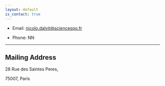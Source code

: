 ```yaml
---
layout: default
is_contact: true
---
```


* Email: nicolo.dalvit@sciencespo.fr

* Phone: NN

---

## Mailing Address

28 Rue des Saintes Peres,

75007, Paris
